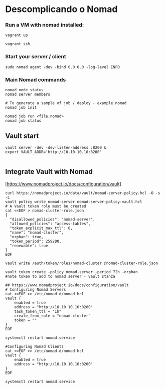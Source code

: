 # Descomplicando o Nomad


### Run a VM with nomad installed:
```
vagrant up
```

```
vagrant ssh
```

### Start your server / client
```
sudo nomad agent -dev -bind 0.0.0.0 -log-level INFO
```

### Main Nomad commands
```
nomad node status
nomad server members

# To generate a sample of job / deploy - example.nomad
nomad job init 

nomad job run <file.nomad>
nomad job status
```

## Vault start
```
vault server -dev -dev-listen-address :8200 &
export VAULT_ADDR='http://10.10.10.10:8200'


```

## Integrate Vault with Nomad
[https://www.nomadproject.io/docs/configuration/vault]
```
curl https://nomadproject.io/data/vault/nomad-server-policy.hcl -O -s -L
vault policy write nomad-server nomad-server-policy-vault.hcl 
# A Vault token role must be created 
cat <<EOF > nomad-cluster-role.json
{
  "disallowed_policies": "nomad-server",
  "allowed_policies": "access-tables",
  "token_explicit_max_ttl": 0,
  "name": "nomad-cluster",
  "orphan": true,
  "token_period": 259200,
  "renewable": true
}
EOF

vault write /auth/token/roles/nomad-cluster @nomad-cluster-role.json

vault token create -policy nomad-server -period 72h -orphan 
#note token to add to nomad server - vault stanza

## https://www.nomadproject.io/docs/configuration/vault
# Configuring Nomad Servers
cat <<EOF >> /etc/nomad.d/nomad.hcl
vault {
    enabled = true
    address = "http://10.10.10.10:8200"
    task_token_ttl = "1h"
    create_from_role = "nomad-cluster¨
    token = ""
}
EOF

systemctl restart nomad.service

#Configuring Nomad Clients
cat <<EOF >> /etc/nomad.d/nomad.hcl
vault {
    enabled = true
    address = "http://10.10.10.10:8200"
}
EOF

systemctl restart nomad.service
```


